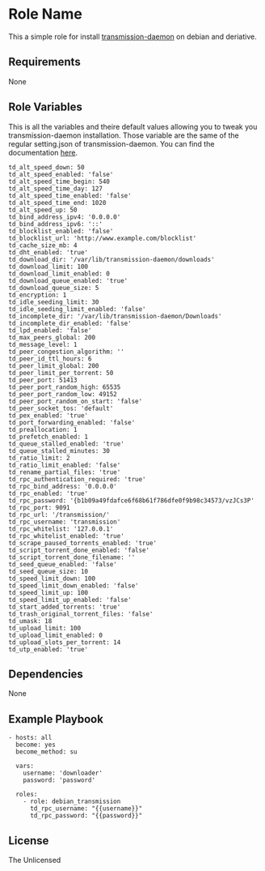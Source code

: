 Role Name
=========

This a simple role for install [transmission-daemon](https://transmissionbt.com/) on debian and deriative.

Requirements
------------

None

Role Variables
--------------

This is all the variables and theire default values allowing you to tweak you transmission-daemon installation. Those variable are the same of the regular setting.json of transmission-daemon. You can find the documentation [here](https://github.com/transmission/transmission/wiki/Editing-Configuration-Files).

```
td_alt_speed_down: 50
td_alt_speed_enabled: 'false'
td_alt_speed_time_begin: 540
td_alt_speed_time_day: 127
td_alt_speed_time_enabled: 'false'
td_alt_speed_time_end: 1020
td_alt_speed_up: 50
td_bind_address_ipv4: '0.0.0.0'
td_bind_address_ipv6: '::'
td_blocklist_enabled: 'false'
td_blocklist_url: 'http://www.example.com/blocklist'
td_cache_size_mb: 4
td_dht_enabled: 'true'
td_download_dir: '/var/lib/transmission-daemon/downloads'
td_download_limit: 100
td_download_limit_enabled: 0
td_download_queue_enabled: 'true'
td_download_queue_size: 5
td_encryption: 1
td_idle_seeding_limit: 30
td_idle_seeding_limit_enabled: 'false'
td_incomplete_dir: '/var/lib/transmission-daemon/Downloads'
td_incomplete_dir_enabled: 'false'
td_lpd_enabled: 'false'
td_max_peers_global: 200
td_message_level: 1
td_peer_congestion_algorithm: ''
td_peer_id_ttl_hours: 6
td_peer_limit_global: 200
td_peer_limit_per_torrent: 50
td_peer_port: 51413
td_peer_port_random_high: 65535
td_peer_port_random_low: 49152
td_peer_port_random_on_start: 'false'
td_peer_socket_tos: 'default'
td_pex_enabled: 'true'
td_port_forwarding_enabled: 'false'
td_preallocation: 1
td_prefetch_enabled: 1
td_queue_stalled_enabled: 'true'
td_queue_stalled_minutes: 30
td_ratio_limit: 2
td_ratio_limit_enabled: 'false'
td_rename_partial_files: 'true'
td_rpc_authentication_required: 'true'
td_rpc_bind_address: '0.0.0.0'
td_rpc_enabled: 'true'
td_rpc_password: '{b1b09a49fdafce6f68b61f786dfe0f9b98c34573/vzJCs3P'
td_rpc_port: 9091
td_rpc_url: '/transmission/'
td_rpc_username: 'transmission'
td_rpc_whitelist: '127.0.0.1'
td_rpc_whitelist_enabled: 'true'
td_scrape_paused_torrents_enabled: 'true'
td_script_torrent_done_enabled: 'false'
td_script_torrent_done_filename: ''
td_seed_queue_enabled: 'false'
td_seed_queue_size: 10
td_speed_limit_down: 100
td_speed_limit_down_enabled: 'false'
td_speed_limit_up: 100
td_speed_limit_up_enabled: 'false'
td_start_added_torrents: 'true'
td_trash_original_torrent_files: 'false'
td_umask: 18
td_upload_limit: 100
td_upload_limit_enabled: 0
td_upload_slots_per_torrent: 14
td_utp_enabled: 'true'
```

Dependencies
------------

None

Example Playbook
----------------

```
- hosts: all
  become: yes
  become_method: su

  vars:
    username: 'downloader'
    password: 'password'

  roles:
    - role: debian_transmission
      td_rpc_username: "{{username}}"
      td_rpc_password: "{{password}}"

```

License
-------

The Unlicensed